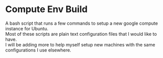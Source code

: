 # Compute Env Build

A bash script that runs a few commands to setup a new google compute instance
for Ubuntu.   
Most of these scripts are plain text configuration files that I would like to
have.   
I will be adding more to help myself setup new machines with the same
configurations I use elsewhere.  


